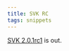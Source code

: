 ```yaml
---
title: SVK RC
tags: snippets
---
```


[SVK 2.0.1rc1](http://wincent.dev/wiki/SVK%202.0.1rc1) is out.
